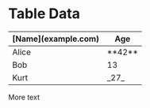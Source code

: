 # Table Data

<table>
<thead>
<tr>
<th>[Name](example.com)</th>
<th>Age</th>
</tr>
</thead>

<tbody>
<tr>
<td>Alice</td>
<td>**42**</td>
</tr>

<tr>
<td>Bob</td>
<td>13</td>
</tr>

<tr>
<td>Kurt</td>
<td>_27_</td>
</tr>
</tbody>
</table>

More text
